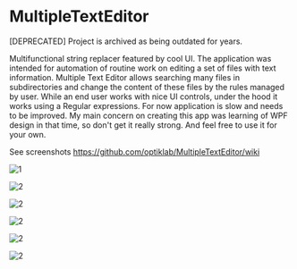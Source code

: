 MultipleTextEditor
==================

[DEPRECATED] Project is archived as being outdated for years.

Multifunctional string replacer featured by cool UI. The application was intended for automation of routine work on editing a set of files with text information. Multiple Text Editor allows searching many files in subdirectories and change the content of these files by the rules managed by user. While an end user works with nice UI controls, under the hood it works using a Regular expressions. For now application is slow and needs to be improved. My main concern on creating this app was learning of WPF design in that time, so don't get it really strong. And feel free to use it for your own.

See screenshots https://github.com/optiklab/MultipleTextEditor/wiki

![1](https://optiklab.github.io/img/MTE1e.png)

![2](https://optiklab.github.io/img/MTE3e.png)

![2](https://optiklab.github.io/img/MTE4e.png)

![2](https://optiklab.github.io/img/MTE5e.png)

![2](https://optiklab.github.io/img/MTE6e.png)

![2](https://optiklab.github.io/img/MTE7e.png)
